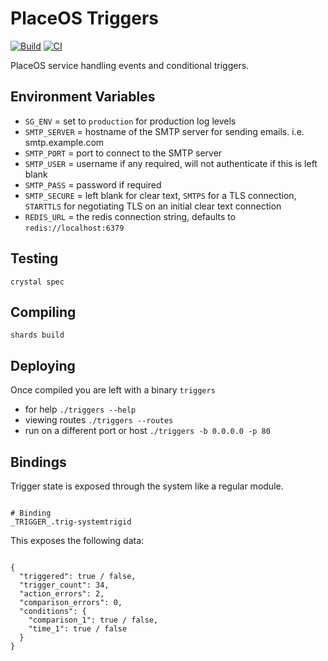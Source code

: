 # PlaceOS Triggers

[![Build](https://github.com/PlaceOS/triggers/actions/workflows/build.yml/badge.svg)](https://github.com/PlaceOS/triggers/actions/workflows/build.yml)
[![CI](https://github.com/PlaceOS/triggers/actions/workflows/ci.yml/badge.svg)](https://github.com/PlaceOS/triggers/actions/workflows/ci.yml)

PlaceOS service handling events and conditional triggers.

## Environment Variables

* `SG_ENV` = set to `production` for production log levels
* `SMTP_SERVER` = hostname of the SMTP server for sending emails. i.e. smtp.example.com
* `SMTP_PORT` = port to connect to the SMTP server
* `SMTP_USER` = username if any required, will not authenticate if this is left blank
* `SMTP_PASS` = password if required
* `SMTP_SECURE` = left blank for clear text, `SMTPS` for a TLS connection, `STARTTLS` for negotiating TLS on an initial clear text connection
* `REDIS_URL` = the redis connection string, defaults to `redis://localhost:6379`

## Testing

`crystal spec`

## Compiling

`shards build`

## Deploying

Once compiled you are left with a binary `triggers`

* for help `./triggers --help`
* viewing routes `./triggers --routes`
* run on a different port or host `./triggers -b 0.0.0.0 -p 80`

## Bindings

Trigger state is exposed through the system like a regular module.

```

# Binding
_TRIGGER_.trig-systemtrigid

```

This exposes the following data:

```

{
  "triggered": true / false,
  "trigger_count": 34,
  "action_errors": 2,
  "comparison_errors": 0,
  "conditions": {
    "comparison_1": true / false,
    "time_1": true / false
  }
}

```
